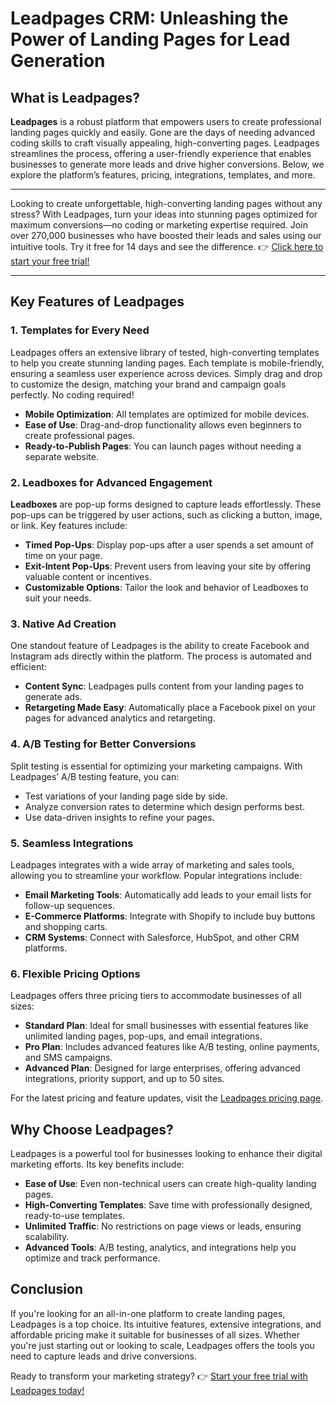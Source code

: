 # Leadpages CRM: Unleashing the Power of Landing Pages for Lead Generation

## What is Leadpages?

**Leadpages** is a robust platform that empowers users to create professional landing pages quickly and easily. Gone are the days of needing advanced coding skills to craft visually appealing, high-converting pages. Leadpages streamlines the process, offering a user-friendly experience that enables businesses to generate more leads and drive higher conversions. Below, we explore the platform’s features, pricing, integrations, templates, and more.

---

Looking to create unforgettable, high-converting landing pages without any stress? With Leadpages, turn your ideas into stunning pages optimized for maximum conversions—no coding or marketing expertise required. Join over 270,000 businesses who have boosted their leads and sales using our intuitive tools. Try it free for 14 days and see the difference. 👉 [Click here to start your free trial!](https://bit.ly/LEadPages)

---

## Key Features of Leadpages

### 1. Templates for Every Need
Leadpages offers an extensive library of tested, high-converting templates to help you create stunning landing pages. Each template is mobile-friendly, ensuring a seamless user experience across devices. Simply drag and drop to customize the design, matching your brand and campaign goals perfectly. No coding required!

- **Mobile Optimization**: All templates are optimized for mobile devices.
- **Ease of Use**: Drag-and-drop functionality allows even beginners to create professional pages.
- **Ready-to-Publish Pages**: You can launch pages without needing a separate website.

### 2. Leadboxes for Advanced Engagement
**Leadboxes** are pop-up forms designed to capture leads effortlessly. These pop-ups can be triggered by user actions, such as clicking a button, image, or link. Key features include:
- **Timed Pop-Ups**: Display pop-ups after a user spends a set amount of time on your page.
- **Exit-Intent Pop-Ups**: Prevent users from leaving your site by offering valuable content or incentives.
- **Customizable Options**: Tailor the look and behavior of Leadboxes to suit your needs.

### 3. Native Ad Creation
One standout feature of Leadpages is the ability to create Facebook and Instagram ads directly within the platform. The process is automated and efficient:
- **Content Sync**: Leadpages pulls content from your landing pages to generate ads.
- **Retargeting Made Easy**: Automatically place a Facebook pixel on your pages for advanced analytics and retargeting.

### 4. A/B Testing for Better Conversions
Split testing is essential for optimizing your marketing campaigns. With Leadpages’ A/B testing feature, you can:
- Test variations of your landing page side by side.
- Analyze conversion rates to determine which design performs best.
- Use data-driven insights to refine your pages.

### 5. Seamless Integrations
Leadpages integrates with a wide array of marketing and sales tools, allowing you to streamline your workflow. Popular integrations include:
- **Email Marketing Tools**: Automatically add leads to your email lists for follow-up sequences.
- **E-Commerce Platforms**: Integrate with Shopify to include buy buttons and shopping carts.
- **CRM Systems**: Connect with Salesforce, HubSpot, and other CRM platforms.

### 6. Flexible Pricing Options
Leadpages offers three pricing tiers to accommodate businesses of all sizes:
- **Standard Plan**: Ideal for small businesses with essential features like unlimited landing pages, pop-ups, and email integrations.
- **Pro Plan**: Includes advanced features like A/B testing, online payments, and SMS campaigns.
- **Advanced Plan**: Designed for large enterprises, offering advanced integrations, priority support, and up to 50 sites.

For the latest pricing and feature updates, visit the [Leadpages pricing page](https://bit.ly/LEadPages).

## Why Choose Leadpages?

Leadpages is a powerful tool for businesses looking to enhance their digital marketing efforts. Its key benefits include:
- **Ease of Use**: Even non-technical users can create high-quality landing pages.
- **High-Converting Templates**: Save time with professionally designed, ready-to-use templates.
- **Unlimited Traffic**: No restrictions on page views or leads, ensuring scalability.
- **Advanced Tools**: A/B testing, analytics, and integrations help you optimize and track performance.

## Conclusion

If you're looking for an all-in-one platform to create landing pages, Leadpages is a top choice. Its intuitive features, extensive integrations, and affordable pricing make it suitable for businesses of all sizes. Whether you're just starting out or looking to scale, Leadpages offers the tools you need to capture leads and drive conversions.

Ready to transform your marketing strategy? 👉 [Start your free trial with Leadpages today!](https://bit.ly/LEadPages)
